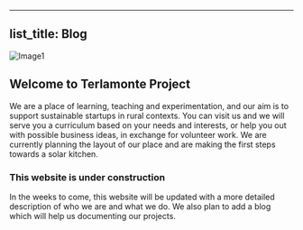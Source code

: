 
---
list_title: Blog
---

![Image1](https://user-images.githubusercontent.com/31141052/59752768-bb723400-927a-11e9-81b5-2bdc4b95a40f.jpg)

## Welcome to Terlamonte Project

We are a place of learning, teaching and experimentation, and our aim is to support sustainable startups in rural contexts. You can visit us and we will serve you a curriculum based on your needs and interests, or help you out with possible business ideas, in exchange for volunteer work. We are currently planning the layout of our place and are making the first steps towards a solar kitchen.

### This website is under construction

In the weeks to come, this website will be updated with a more detailed description of who we are and what we do. We also plan to add a blog which will help us documenting our projects.


